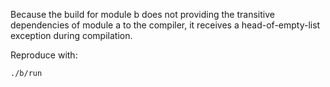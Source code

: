 Because the build for module b does not providing the transitive dependencies 
of module a to the compiler, it receives a head-of-empty-list exception during
compilation.

Reproduce with:

    ./b/run

